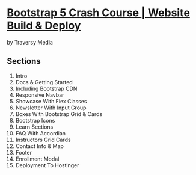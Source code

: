 # [Bootstrap 5 Crash Course | Website Build & Deploy](https://www.youtube.com/watch?v=4sosXZsdy-s&list=WL&index=1)
by Traversy Media

## Sections

1. Intro
1. Docs & Getting Started
1. Including Bootstrap CDN
1. Responsive Navbar
1. Showcase With Flex Classes
1. Newsletter With Input Group
1. Boxes With Bootstrap Grid & Cards
1. Bootstrap Icons
1. Learn Sections
1. FAQ With Accordian
1. Instructors Grid Cards
1. Contact Info & Map
1. Footer
1. Enrollment Modal
1. Deployment To Hostinger